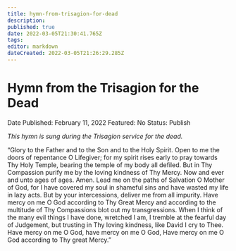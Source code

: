 ```yaml
---
title: hymn-from-trisagion-for-dead
description: 
published: true
date: 2022-03-05T21:30:41.765Z
tags: 
editor: markdown
dateCreated: 2022-03-05T21:26:29.285Z
---
```


# Hymn from the Trisagion for the Dead

Date Published: February 11, 2022
Featured: No
Status: Publish

*This hymn is sung during the Trisagion service for the dead.*

“Glory to the Father and to the Son and to the Holy Spirit. Open to me the doors of repentance O Lifegiver; for my spirit rises early to pray towards Thy Holy Temple, bearing the temple of my body all defiled. But in Thy Compassion purify me by the loving kindness of Thy Mercy. Now and ever and unto ages of ages. Amen. Lead me on the paths of Salvation O Mother of God, for I have covered my soul in shameful sins and have wasted my life in lazy acts. But by your intercessions, deliver me from all impurity. Have mercy on me O God according to Thy Great Mercy and according to the multitude of Thy Compassions blot out my transgressions. When I think of the many evil things I have done, wretched I am, I tremble at the fearful day of Judgement, but trusting in Thy loving kindness, like David I cry to Thee. Have mercy on me O God, have mercy on me O God, Have mercy on me O God according to Thy great Mercy.”